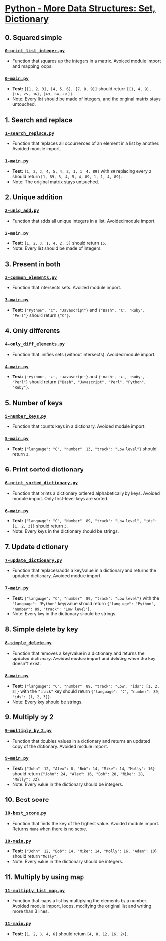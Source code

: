 # [Python - More Data Structures: Set, Dictionary](https://intranet.hbtn.io/projects/2121)

## 0. Squared simple
### [`0-print_list_integer.py`](0-print_list_integer.py)
* Function that squares up the integers in a matrix. Avoided module import and mapping loops.
### [`0-main.py`](0-main.py)
* **Test:** `[[1, 2, 3], [4, 5, 6], [7, 8, 9]]` should return `[[1, 4, 9], [16, 25, 36], [49, 64, 81]]`.
* Note: Every list should be made of integers, and the original matrix stays untouched.

## 1. Search and replace
### [`1-search_replace.py`](1-search_replace.py)
* Function that replaces all occurrences of an element in a list by another. Avoided module import.
### [`1-main.py`](1-main.py)
* **Test:** `[1, 2, 3, 4, 5, 4, 2, 1, 1, 4, 89]` with `89` replacing every `2` should return `[1, 89, 3, 4, 5, 4, 89, 1, 1, 4, 89]`.
* Note: The original matrix stays untouched.

## 2. Unique addition
### [`2-uniq_add.py`](2-uniq_add.py)
* Function that adds all unique integers in a list. Avoided module import.
### [`2-main.py`](2-main.py)
* **Test:** `[1, 2, 3, 1, 4, 2, 5]` should return `15`.
* Note: Every list should be made of integers.

## 3. Present in both
### [`3-common_elements.py`](3-common_elements.py)
* Function that intersects sets. Avoided module import.
### [`3-main.py`](3-main.py)
* **Test:** `{"Python", "C", "Javascript"}` and `{"Bash", "C", "Ruby", "Perl"}` should return `{"C"}`.

## 4. Only differents
### [`4-only_diff_elements.py`](4-only_diff_elements.py)
* Function that unifies sets (without intersects). Avoided module import.
### [`4-main.py`](4-main.py)
* **Test:** `{"Python", "C", "Javascript"}` and `{"Bash", "C", "Ruby", "Perl"}` should return `{"Bash", "Javascript", "Perl", "Python", "Ruby"}`.

## 5. Number of keys
### [`5-number_keys.py`](5-number_keys.py)
* Function that counts keys in a dictionary. Avoided module import.
### [`5-main.py`](5-main.py)
* **Test:** `{"language": "C", "number": 13, "track": "Low level"}` should return `3`.

## 6. Print sorted dictionary
### [`6-print_sorted_dictionary.py`](6-print_sorted_dictionary.py)
* Function that prints a dictionary ordered alphabetically by keys. Avoided module import. Only first-level keys are sorted.
### [`6-main.py`](6-main.py)
* **Test:** `{"language": "C", "Number": 89, "track": "Low level", "ids": [1, 2, 3]}` should return `3`.
* Note: Every keys in the dictionary should be strings.

## 7. Update dictionary
### [`7-update_dictionary.py`](7-update_dictionary.py)
* Function that replaces/adds a key/value in a dictionary and returns the updated dictionary. Avoided module import.
### [`7-main.py`](7-main.py)
* **Test:** `{"language": "C", "number": 89, "track": "Low level"}` with the `"language": "Python"` key/value should return `{"language": "Python", "number": 89, "track": "Low level"}`.
* Note: Every key in the dictionary should be strings.

## 8. Simple delete by key
### [`8-simple_delete.py`](8-simple_delete.py)
* Function that removes a key/value in a dictionary and returns the updated dictionary. Avoided module import and deleting when the key doesn"t exist.
### [`8-main.py`](8-main.py)
* **Test:** `{"language": "C", "number": 89, "track": "Low", "ids": [1, 2, 3]}` with the `"track"` key should return `{"language": "C", "number": 89, "ids": [1, 2, 3]}`.
* Note: Every key should be strings.

## 9. Multiply by 2
### [`9-multiply_by_2.py`](9-multiply_by_2.py)
* Function that doubles values in a dictionary and returns an updated copy of the dictionary. Avoided module import.
### [`9-main.py`](9-main.py)
* **Test:** `{"John": 12, "Alex": 8, "Bob": 14, "Mike": 14, "Molly": 16}` should return `{"John": 24, "Alex": 16, "Bob": 28, "Mike": 28, "Molly": 32}`.
* Note: Every value in the dictionary should be integers.

## 10. Best score
### [`10-best_score.py`](10-best_score.py)
* Function that finds the key of the highest value. Avoided module import. Returns `None` when there is no score.
### [`10-main.py`](10-main.py)
* **Test:** `{"John": 12, "Bob": 14, "Mike": 14, "Molly": 16, "Adam": 10}` should return `"Molly"`.
* Note: Every value in the dictionary should be integers.

## 11. Multiply by using map
### [`11-multiply_list_map.py`](11-multiply_list_map.py)
* Function that maps a list by multiplying the elements by a number. Avoided module import, loops, modifying the original list and writing more than 3 lines.
### [`11-main.py`](11-main.py)
* **Test:** `[1, 2, 3, 4, 6]` should return `[4, 8, 12, 16, 24]`.
